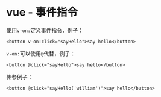# vue - 事件指令

使用`v-on:`定义事件指令，例子：

```vue
<button v-on:click="sayHello">say hello</button>
```

`v-on:`可以使用`@`代替，例子：

```vue
<button @click="sayHello">say hello</button>
```

传参例子：

```vue
<button @click="sayHello('william')">say hello</button>
```



